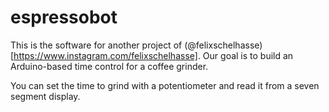 # espressobot

This is the software for another project of (@felixschelhasse)[https://www.instagram.com/felixschelhasse]. 
Our goal is to build an Arduino-based time control for a coffee grinder. 

You can set the time to grind with a potentiometer and read it from a seven segment display. 